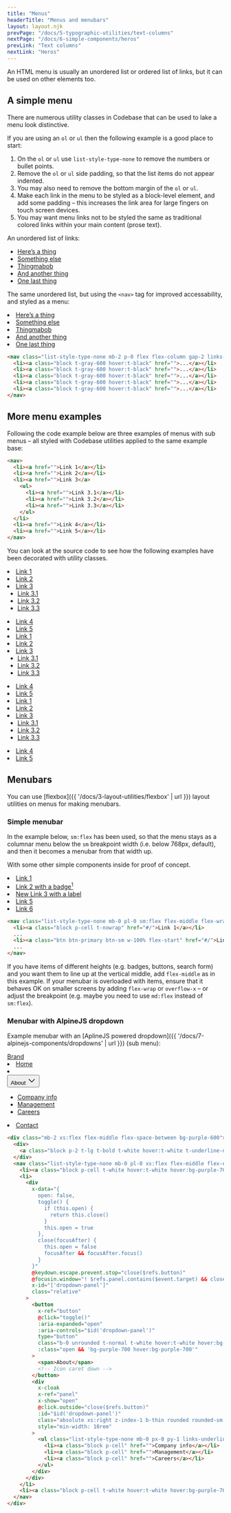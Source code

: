 ```yaml
---
title: "Menus"
headerTitle: "Menus and menubars"
layout: layout.njk
prevPage: "/docs/5-typographic-utilities/text-columns"
nextPage: "/docs/6-simple-components/heros"
prevLink: "Text columns"
nextLink: "Heros"
---
```


An HTML menu is usually an unordered list or ordered list of links, but it can be used on other elements too.

## A simple menu

There are numerous utility classes in Codebase that can be used to lake a menu look distinctive.

If you are using an `ol` or `ul` then the following example is a good place to start:

1. On the `ol` or `ul` use `list-style-type-none` to remove the numbers or bullet points.
2. Remove the `ol` or `ul` side padding, so that the list items do not appear indented.
3. You may also need to remove the bottom margin of the `ol` or `ul`.
4. Make each link in the menu to be styled as a block-level element, and add some padding – this increases the link area for large fingers on touch screen devices.
5. You may want menu links not to be styled the same as traditional colored links within your main content (prose text).

<div class="mb-2 xs:flex gap-3 flex-grow-equal">
<div>
<p>An unordered list of links:</p>
<ul>
  <li><a href="#/">Here’s a thing</a></li>
  <li><a href="#/">Something else</a></li>
  <li><a href="#/">Thingmabob</a></li>
  <li><a href="#/">And another thing</a></li>
  <li><a href="#/">One last thing</a></li>
</ul>
</div>
<div>
<p>The same unordered list, but using the <code>&lt;nav&gt;</code> tag for improved accessability, and styled as a menu:</p>
<nav class="list-style-type-none mb-2 p-0 flex flex-column gap-2 links-underline-hover-only">
  <li><a class="t-gray-600 hover:t-black" href="#/">Here’s a thing</a></li>
  <li><a class="t-gray-600 hover:t-black" href="#/">Something else</a></li>
  <li><a class="t-gray-600 hover:t-black" href="#/">Thingmabob</a></li>
  <li><a class="t-gray-600 hover:t-black" href="#/">And another thing</a></li>
  <li><a class="t-gray-600 hover:t-black" href="#/">One last thing</a></li>
</nav>
</div>
</div>

```html
<nav class="list-style-type-none mb-2 p-0 flex flex-column gap-2 links-underline-hover-only">
  <li><a class="block t-gray-600 hover:t-black" href="">...</a></li>
  <li><a class="block t-gray-600 hover:t-black" href="">...</a></li>
  <li><a class="block t-gray-600 hover:t-black" href="">...</a></li>
  <li><a class="block t-gray-600 hover:t-black" href="">...</a></li>
  <li><a class="block t-gray-600 hover:t-black" href="">...</a></li>
</nav>
```

## More menu examples

Following the code example below are three examples of menus with sub menus – all styled with Codebase utilities applied to the same example base:

```html
<nav>
  <li><a href="">Link 1</a></li>
  <li><a href="">Link 2</a></li>
  <li><a href="">Link 3</a>
    <ul>
      <li><a href="">Link 3.1</a></li>
      <li><a href="">Link 3.2</a></li>
      <li><a href="">Link 3.3</a></li>
    </ul>
  </li>
  <li><a href="">Link 4</a></li>
  <li><a href="">Link 5</a></li>
</nav>
```

You can look at the source code to see how the following examples have been decorated with utility classes.

<div class="my-6">
<div class="xs:flex gap-3 flex-grow-equal">
<nav class="list-style-type-none links-underline-hover-only p-0 flex flex-column gap-2">
  <li><a class="block" href="#/">Link 1</a></li>
  <li><a class="block" href="#/">Link 2</a></li>
  <li><a class="block" href="#/">Link 3</a>
    <ul class="list-style-type-none mt-2 flex flex-column gap-2">
      <li><a class="block" href="#/">Link 3.1</a></li>
      <li><a class="block" href="#/">Link 3.2</a></li>
      <li><a class="block" href="#/">Link 3.3</a></li>
    </ul>
  </li>
  <li><a class="block" href="#/">Link 4</a></li>
  <li><a class="block" href="#/">Link 5</a></li>
</nav>
<nav class="list-style-type-none links-underline-none pl-0">
  <li><a class="bb-thin b-white block p-cell bg-blue-100 hover:bg-blue-200 t-gray-900 hover:t-black" href="#/">Link 1</a></li>
  <li><a class="bb-thin b-white block p-cell bg-blue-100 hover:bg-blue-200 t-gray-900 hover:t-black"  href="#/">Link 2</a></li>
  <li><a class="bb-thin b-white block p-cell t-bold bg-blue-200 hover:bg-blue-300 t-gray-900 hover:t-black"  href="#/">Link 3</a>
    <ul class="list-style-type-none pl-0">
      <li><a class="bb-thin b-white block p-cell pl-4 bg-blue-200 hover:bg-blue-300 t-gray-900 hover:t-black" href="#/">Link 3.1</a></li>
      <li><a class="bb-thin b-white block p-cell pl-4 bg-blue-200 hover:bg-blue-300 t-gray-900 hover:t-black" href="#/">Link 3.2</a></li>
      <li><a class="bb-thin b-white block p-cell pl-4 bg-blue-200 hover:bg-blue-300 t-gray-900 hover:t-black" href="#/">Link 3.3</a></li>
    </ul>
  </li>
  <li><a class="bb-thin b-white block p-cell bg-blue-100 hover:bg-blue-200 t-gray-900 hover:t-black"  href="#/">Link 4</a></li>
  <li><a class="bb-thin b-white block p-cell bg-blue-100 hover:bg-blue-200 t-gray-900 hover:t-black"  href="#/">Link 5</a></li>
</nav>
<nav class="list-style-type-none links-underline-none pl-0">
  <li><a class="block p-cell hover:bg-teal-100" href="#/">Link 1</a></li>
  <li><a class="block p-cell hover:bg-teal-100" href="#/">Link 2</a></li>
  <li class="bt-thin bb-thin bl-heavy b-teal-400 hover:bg-teal-100"><a class="block p-cell t-bold hover:bg-teal-200" href="#/">Link 3</a>
    <ul class="list-style-type-none pl-0">
      <li><a class="block p-cell hover:bg-teal-200" href="#/">Link 3.1</a></li>
      <li><a class="block p-cell hover:bg-teal-200" href="#/">Link 3.2</a></li>
      <li><a class="block p-cell hover:bg-teal-200" href="#/">Link 3.3</a></li>
    </ul>
  </li>
  <li><a class="block p-cell hover:bg-teal-100" href="#/">Link 4</a></li>
  <li><a class="block p-cell hover:bg-teal-100" href="#/">Link 5</a></li>
</nav>
</div>
</div>

## Menubars

You can use [flexbox]({{ '/docs/3-layout-utilities/flexbox' | url }}) layout utilities on menus for making menubars.

### Simple menubar

In the example below, `sm:flex` has been used, so that the menu stays as a columnar menu below the `sm` breakpoint width (i.e. below 768px, default), and then it becomes a menubar from that width up.

With some other simple components inside for proof of concept.

<div class="mb-2 b-dashed">
<nav class="list-style-type-none mb-0 pl-0 sm:flex flex-middle flex-wrap">
  <li><a class="block p-cell t-nowrap" href="#/">Link 1</a></li>
  <li><a class="block p-cell t-nowrap" href="#/">Link 2 with a badge<sup class="badge badge-warning">1</sup></a></li>
  <li><a class="block p-cell t-nowrap" href="#/"><span class="label bg-success t-white t-uppercase">New</span> Link 3 with a label</a></li>
  <li><a class="btn btn-primary btn-sm w-100% flex-start" href="#/">Link 5</a></li>
  <li><a class="block p-cell" href="#/">Link 6</a></li>
</nav>
</div>

```html
<nav class="list-style-type-none mb-0 pl-0 sm:flex flex-middle flex-wrap">
  <li><a class="block p-cell t-nowrap" href="#/">Link 1</a></li>
  ...
  <li><a class="btn btn-primary btn-sm w-100% flex-start" href="#/">Link 5</a></li>
  ...
</nav>
```

If you have items of different heights (e.g. badges, buttons, search form) and you want them to line up at the vertical middle, add `flex-middle` as in this example. If your menubar is overloaded with items, ensure that it behaves OK on smaller screens by adding `flex-wrap` or `overflow-x` – or adjust the breakpoint (e.g. maybe you need to use `md:flex` instead of `sm:flex`).

### Menubar with AlpineJS dropdown

Example menubar with an [AplineJS powered dropdown]({{ '/docs/7-alpinejs-components/dropdowns' | url }}) (sub menu):

<div class="mb-2 xs:flex flex-middle flex-space-between bg-purple-600">
  <div>
    <a class="block p-2 t-lg t-bold t-white hover:t-white t-underline-none" href="#/">Brand</a>
  </div>
  <nav class="list-style-type-none mb-0 pl-0 xs:flex flex-middle flex-end links-underline-none">
    <li><a class="block p-cell t-white hover:t-white hover:bg-purple-700" href="#/">Home</a></li>
    <li>
      <div
        x-data="{
          open: false,
          toggle() {
            if (this.open) {
              return this.close()
            }
            this.open = true
          },
          close(focusAfter) {
            this.open = false
            focusAfter && focusAfter.focus()
          }
        }"
        @keydown.escape.prevent.stop="close($refs.button)"
        @focusin.window="! $refs.panel.contains($event.target) && close()"
        x-id="['dropdown-panel']"
        class="relative"
      >
        <button
          x-ref="button"
          @click="toggle()"
          :aria-expanded="open"
          :aria-controls="$id('dropdown-panel')"
          type="button"
          class="b-0 unrounded t-normal t-white hover:t-white hover:bg-purple-700"
          :class="open && 'bg-purple-700 hover:bg-purple-700'"
        >
          <span>About</span>
          <svg xmlns="http://www.w3.org/2000/svg" width="20" height="20" fill="currentColor" viewBox="0 0 256 256"><rect width="256" height="256" fill="none"></rect><polyline points="208 96 128 176 48 96" fill="none" stroke="currentColor" stroke-linecap="round" stroke-linejoin="round" stroke-width="20"></polyline></svg>
        </button>
        <div
          x-cloak
          x-ref="panel"
          x-show="open"
          @click.outside="close($refs.button)"
          :id="$id('dropdown-panel')"
          class="absolute xs:right z-index-1 b-thin rounded rounded-sm bs-2 bg-white"
          style="min-width: 10rem"
        >
          <ul class="list-style-type-none mb-0 px-0 py-1 links-underline-hover-only">
            <li><a class="block p-cell" href="#/">Company info</a></li>
            <li><a class="block p-cell" href="#/">Management</a></li>
            <li><a class="block p-cell" href="#/">Careers</a></li>
          </ul>
        </div>
      </div>
    </li>
    <li><a class="block p-cell t-white hover:t-white hover:bg-purple-700" href="#/">Contact</a></li>
  </nav>
</div>

```html
<div class="mb-2 xs:flex flex-middle flex-space-between bg-purple-600">
  <div>
    <a class="block p-2 t-lg t-bold t-white hover:t-white t-underline-none" href="">Brand</a>
  </div>
  <nav class="list-style-type-none mb-0 pl-0 xs:flex flex-middle flex-end links-underline-none">
    <li><a class="block p-cell t-white hover:t-white hover:bg-purple-700" href="">Home</a></li>
    <li>
      <div
        x-data="{
          open: false,
          toggle() {
            if (this.open) {
              return this.close()
            }
            this.open = true
          },
          close(focusAfter) {
            this.open = false
            focusAfter && focusAfter.focus()
          }
        }"
        @keydown.escape.prevent.stop="close($refs.button)"
        @focusin.window="! $refs.panel.contains($event.target) && close()"
        x-id="['dropdown-panel']"
        class="relative"
      >
        <button
          x-ref="button"
          @click="toggle()"
          :aria-expanded="open"
          :aria-controls="$id('dropdown-panel')"
          type="button"
          class="b-0 unrounded t-normal t-white hover:t-white hover:bg-purple-700"
          :class="open && 'bg-purple-700 hover:bg-purple-700'"
        >
          <span>About</span>
          <!-- Icon caret down -->
        </button>
        <div
          x-cloak
          x-ref="panel"
          x-show="open"
          @click.outside="close($refs.button)"
          :id="$id('dropdown-panel')"
          class="absolute xs:right z-index-1 b-thin rounded rounded-sm bs-2 bg-white"
          style="min-width: 10rem"
        >
          <ul class="list-style-type-none mb-0 px-0 py-1 links-underline-hover-only">
            <li><a class="block p-cell" href="">Company info</a></li>
            <li><a class="block p-cell" href="">Management</a></li>
            <li><a class="block p-cell" href="">Careers</a></li>
          </ul>
        </div>
      </div>
    </li>
    <li><a class="block p-cell t-white hover:t-white hover:bg-purple-700" href="">Contact</a></li>
  </nav>
</div>
```
